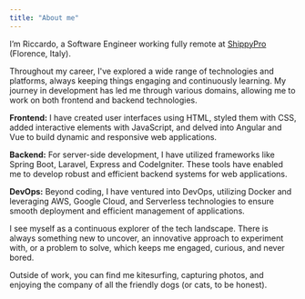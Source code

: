 ```yaml
---
title: "About me"
---
```


I’m Riccardo, a Software Engineer working fully remote at [ShippyPro](https://www.shippypro.com) (Florence, Italy).

Throughout my career, I've explored a wide range of technologies and platforms, always keeping things engaging and continuously learning. My journey in development has led me through various domains, allowing me to work on both frontend and backend technologies.

**Frontend:** I have created user interfaces using HTML, styled them with CSS, added interactive elements with JavaScript, and delved into Angular and Vue to build dynamic and responsive web applications.

**Backend:** For server-side development, I have utilized frameworks like Spring Boot, Laravel, Express and CodeIgniter. These tools have enabled me to develop robust and efficient backend systems for web applications.

**DevOps:** Beyond coding, I have ventured into DevOps, utilizing Docker and leveraging AWS, Google Cloud, and Serverless technologies to ensure smooth deployment and efficient management of applications.

I see myself as a continuous explorer of the tech landscape. There is always something new to uncover, an innovative approach to experiment with, or a problem to solve, which keeps me engaged, curious, and never bored.

Outside of work, you can find me kitesurfing, capturing photos, and enjoying the company of all the friendly dogs (or cats, to be honest).